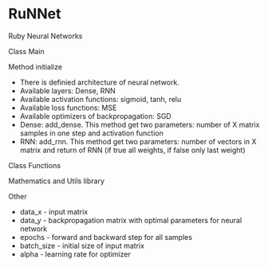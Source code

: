 # RuNNet
Ruby Neural Networks 

Class Main

Method initialize
* There is definied architecture of neural network.
* Available layers: Dense, RNN
* Available activation functions: sigmoid, tanh, relu
* Available loss functions: MSE
* Available optimizers of backpropagation: SGD
* Dense: add_dense. This method get two parameters: number of X matrix samples in one step and activation function
* RNN: add_rnn. This method get two parameters: number of vectors in X matrix and return of RNN (if true all weights, if false only last weight)

Class Functions

Mathematics and Utils library

Other
* data_x - input matrix
* data_y - backpropagation matrix with optimal parameters for neural network
* epochs - forward and backward step for all samples
* batch_size - initial size of input matrix
* alpha - learning rate for optimizer
